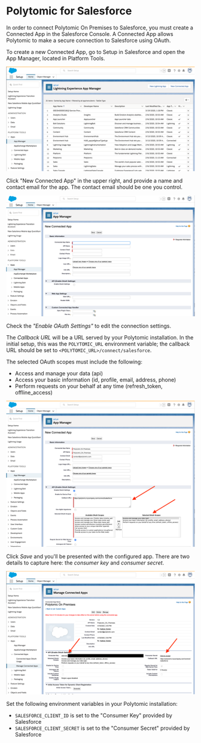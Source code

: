 # Polytomic for Salesforce

In order to connect Polytomic On Premises to Salesforce, you must create a Connected App in the Salesforce Console. A Connected App allows Polytomic to make a secure connection to Salesforce using OAuth.

To create a new Connected App, go to Setup in Salesforce and open the App Manager, located in Platform Tools.

![Lighting Experience App Manager](./assets/01_app_manager.png)

Click "New Connected App" in the upper right, and provide a name and contact email for the app. The contact email should be one you control.

![New Connected App](./assets/02_new_connected_app.png)

Check the *"Enable OAuth Settings"* to edit the connection settings.

The *Callback URL* will be a URL served by your Polytomic installation. In the initial setup, this was the `POLYTOMIC_URL` environment variable; the callback URL should be set to `<POLYTOMIC_URL>/connect/salesforce`.

The selected OAuth scopes must include the following:

- Access and manage your data (api)
- Access your basic information (id, profile, email, address, phone)
- Perform requests on your behalf at any time (refresh_token, offline_access)

![Connected App with OAuth Scopes](./assets/03_oauth_scopes.png)

Click *Save* and you'll be presented with the configured app. There are two details to capture here: the *consumer key* and *consumer secret*.

![Configured Connected App](./assets/04_app_with_secrets.png)

Set the following environment variables in your Polytomic installation:

- `SALESFORCE_CLIENT_ID` is set to the "Consumer Key" provided by Salesforce
- `SALESFORCE_CLIENT_SECRET` is set to the "Consumer Secret" provided by Salesforce
